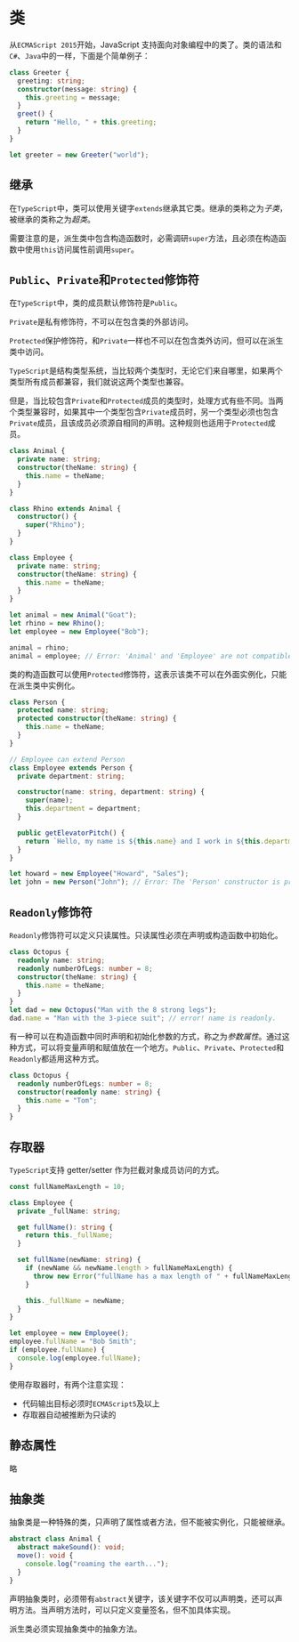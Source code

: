 # 类

从`ECMAScript 2015`开始，JavaScript 支持面向对象编程中的类了。类的语法和`C#`、`Java`中的一样，下面是个简单例子：

```ts
class Greeter {
  greeting: string;
  constructor(message: string) {
    this.greeting = message;
  }
  greet() {
    return "Hello, " + this.greeting;
  }
}

let greeter = new Greeter("world");
```

## 继承

在`TypeScript`中，类可以使用关键字`extends`继承其它类。继承的类称之为*子类*，被继承的类称之为*超类*。

需要注意的是，派生类中包含构造函数时，必需调研`super`方法，且必须在构造函数中使用`this`访问属性前调用`super`。

## `Public`、`Private`和`Protected`修饰符

在`TypeScript`中，类的成员默认修饰符是`Public`。

`Private`是私有修饰符，不可以在包含类的外部访问。

`Protected`保护修饰符，和`Private`一样也不可以在包含类外访问，但可以在派生类中访问。

`TypeScript`是结构类型系统，当比较两个类型时，无论它们来自哪里，如果两个类型所有成员都兼容，我们就说这两个类型也兼容。

但是，当比较包含`Private`和`Protected`成员的类型时，处理方式有些不同。当两个类型兼容时，如果其中一个类型包含`Private`成员时，另一个类型必须也包含`Private`成员，且该成员必须源自相同的声明。这种规则也适用于`Protected`成员。

```ts
class Animal {
  private name: string;
  constructor(theName: string) {
    this.name = theName;
  }
}

class Rhino extends Animal {
  constructor() {
    super("Rhino");
  }
}

class Employee {
  private name: string;
  constructor(theName: string) {
    this.name = theName;
  }
}

let animal = new Animal("Goat");
let rhino = new Rhino();
let employee = new Employee("Bob");

animal = rhino;
animal = employee; // Error: 'Animal' and 'Employee' are not compatible
```

类的构造函数可以使用`Protected`修饰符，这表示该类不可以在外面实例化，只能在派生类中实例化。

```ts
class Person {
  protected name: string;
  protected constructor(theName: string) {
    this.name = theName;
  }
}

// Employee can extend Person
class Employee extends Person {
  private department: string;

  constructor(name: string, department: string) {
    super(name);
    this.department = department;
  }

  public getElevatorPitch() {
    return `Hello, my name is ${this.name} and I work in ${this.department}.`;
  }
}

let howard = new Employee("Howard", "Sales");
let john = new Person("John"); // Error: The 'Person' constructor is protected
```

## `Readonly`修饰符

`Readonly`修饰符可以定义只读属性。只读属性必须在声明或构造函数中初始化。

```ts
class Octopus {
  readonly name: string;
  readonly numberOfLegs: number = 8;
  constructor(theName: string) {
    this.name = theName;
  }
}
let dad = new Octopus("Man with the 8 strong legs");
dad.name = "Man with the 3-piece suit"; // error! name is readonly.
```

有一种可以在构造函数中同时声明和初始化参数的方式，称之为*参数属性*。通过这种方式，可以将变量声明和赋值放在一个地方。`Public`、`Private`、`Protected`和`Readonly`都适用这种方式。

```ts
class Octopus {
  readonly numberOfLegs: number = 8;
  constructor(readonly name: string) {
    this.name = "Tom";
  }
}
```

## 存取器

`TypeScript`支持 getter/setter 作为拦截对象成员访问的方式。

```ts
const fullNameMaxLength = 10;

class Employee {
  private _fullName: string;

  get fullName(): string {
    return this._fullName;
  }

  set fullName(newName: string) {
    if (newName && newName.length > fullNameMaxLength) {
      throw new Error("fullName has a max length of " + fullNameMaxLength);
    }

    this._fullName = newName;
  }
}

let employee = new Employee();
employee.fullName = "Bob Smith";
if (employee.fullName) {
  console.log(employee.fullName);
}
```

使用存取器时，有两个注意实现：

- 代码输出目标必须时`ECMAScript5`及以上
- 存取器自动被推断为只读的

## 静态属性

略

## 抽象类

抽象类是一种特殊的类，只声明了属性或者方法，但不能被实例化，只能被继承。

```ts
abstract class Animal {
  abstract makeSound(): void;
  move(): void {
    console.log("roaming the earth...");
  }
}
```

声明抽象类时，必须带有`abstract`关键字，该关键字不仅可以声明类，还可以声明方法。当声明方法时，可以只定义变量签名，但不加具体实现。  

派生类必须实现抽象类中的抽象方法。